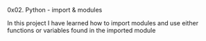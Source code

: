 0x02. Python - import & modules

In this project I have learned how to import modules and use either functions or variables found in the imported module
